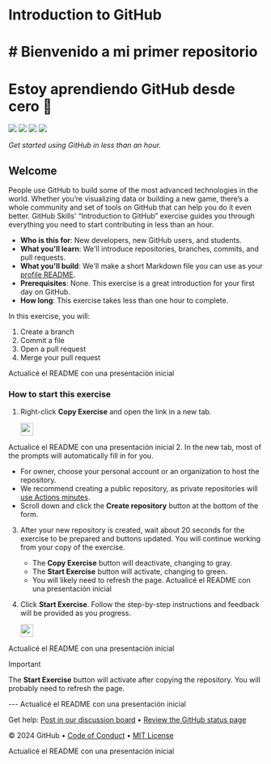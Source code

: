 # Introduction to GitHub
# # Bienvenido a mi primer repositorio
# Estoy aprendiendo GitHub desde cero 🚀


<!-- ![](https://github.com/juanfherrer/mi-primer-repositorio/actions/workflows/0-start-exercise.yml/badge.svg) -->
![](https://github.com/juanfherrer/mi-primer-repositorio/actions/workflows/1-create-a-branch.yml/badge.svg)
![](https://github.com/juanfherrer/mi-primer-repositorio/actions/workflows/2-commit-a-file.yml/badge.svg)
![](https://github.com/juanfherrer/mi-primer-repositorio/actions/workflows/3-open-a-pull-request.yml/badge.svg)
![](https://github.com/juanfherrer/mi-primer-repositorio/actions/workflows/4-merge-your-pull-request.yml/badge.svg)

_Get started using GitHub in less than an hour._

## Welcome

People use GitHub to build some of the most advanced technologies in the world. Whether you’re visualizing data or building a new game, there’s a whole community and set of tools on GitHub that can help you do it even better. GitHub Skills’ “Introduction to GitHub” exercise guides you through everything you need to start contributing in less than an hour.

- **Who is this for**: New developers, new GitHub users, and students.
- **What you'll learn**: We'll introduce repositories, branches, commits, and pull requests.
- **What you'll build**: We'll make a short Markdown file you can use as your [profile README](https://docs.github.com/account-and-profile/setting-up-and-managing-your-github-profile/customizing-your-profile/managing-your-profile-readme).
- **Prerequisites**: None. This exercise is a great introduction for your first day on GitHub.
- **How long**: This exercise takes less than one hour to complete.

In this exercise, you will:

1. Create a branch
2. Commit a file
3. Open a pull request
4. Merge your pull request

Actualicé el README con una presentación inicial

### How to start this exercise

1. Right-click **Copy Exercise** and open the link in a new tab.

   <a id="copy-exercise Actualicé el README con una presentación inicial">
      <img src="https://img.shields.io/badge/📠_Copy_Exercise-AAA" height="25pt"/>
   </a>
Actualicé el README con una presentación inicial
2. In the new tab, most of the prompts will automatically fill in for you.
   - For owner, choose your personal account or an organization to host the repository.
   - We recommend creating a public repository, as private repositories will [use Actions minutes](https://docs.github.chttps://github.com/juanfherrer/mi-primer-repositorio/billing/managing-billing-for-github-actions/about-billing-for-github-actions).
   - Scroll down and click the **Create repository** button at the bottom of the form.

3. After your new repository is created, wait about 20 seconds for the exercise to be prepared and buttons updated. You will continue working from your copy of the exercise.
   - The **Copy Exercise** button will deactivate, changing to gray.
   - The **Start Exercise** button will activate, changing to green.
   - You will likely need to refresh the page.
Actualicé el README con una presentación inicial
4. Click **Start Exercise**. Follow the step-by-step instructions and feedback will be provided as you progress.

   <a id="Start / Actualicé el README con una presentación inicial" href="https://github.com/juanfherrer/mi-primer-repositorio/issues/1">
      <img src="https://img.shields.io/badge/🚀_Start_Exercise-008000" height="25pt"/>
   </a>
Actualicé el README con una presentación inicial
> [!IMPORTANT]
> The **Start Exercise** button will activate after copying the repository. You will probably need to refresh the page.

--- Actualicé el README con una presentación inicial

Get help: [Post in our discussion board](https://github.com/orgs/skills/discussions/categories/introduction-to-github) &bull; [Review the GitHub status page](https://www.githubstatus.com/)

&copy; 2024 GitHub &bull; [Code of Conduct](https://www.contributor-covenant.org/version/2/1/code_of_conduct/code_of_conduct.md) &bull; [MIT License](https://gh.io/mit)

Actualicé el README con una presentación inicial
